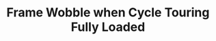---
layout: community
category: community
title: "Frame Wobble when Cycle Touring Fully Loaded"
description: " Frame wobble. NOT from speed. What am I doing wrong? I relocated the weight from the front panniers to the rear and found that if I pushed my weight rear-ward on the saddle it also helped, but..."
isTopLevel: false
isSingleLevel: false
isArticle: false
datePublished: 2022-09-19 19:02:00 +0300
dateModified: 2022-09-19 19:02:00 +0300
published: false
---